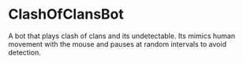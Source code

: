 # ClashOfClansBot
A bot that plays clash of clans and its undetectable. Its mimics human movement with the mouse and pauses at random intervals to avoid detection.
